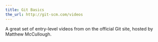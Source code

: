 ```yaml
---
title: Git Basics
the_url: http://git-scm.com/videos
---
```


A great set of entry-level videos from on the official Git site, hosted by Matthew McCullough.

